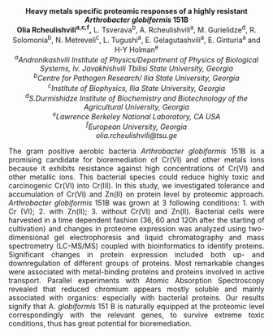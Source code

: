 <center><strong>Heavy metals specific proteomic responses of a highly resistant <i>Arthrobacter globiformis</i> 151B</strong>

<center><strong>Olia Rcheulishvili<sup>a,c,f</sup>,</strong> L. Tsverava<sup>b</sup>, A. Rcheulishvili<sup>a</sup>, M.
Gurielidze<sup>d</sup>, R. Solomonia<sup>b</sup>, N. Metreveli<sup>c</sup>, L. Tugushi<sup>a</sup>, E. Gelagutashvili<sup>a</sup>, E. Ginturia<sup>a</sup> and H-Y Holman<sup>e</sup>

<center><i><sup>a</sup>Andronikashvili Institute of Physics/Department of Physics of
Biological Systems, Iv. Javakhishvili Tbilisi State University, Georgia</i>

<center><i><sup>b</sup>Centre for Pathogen Research/ Ilia State University, Georgia</i>

<center><i><sup>c</sup>Institute of Biophysics, Ilia State University, Georgia</i>

<center><i><sup>d</sup>S.Durmishidze Institute of Biochemistry and Biotechnology of the
Agricultural University, Georgia</i>

<center><i><sup>e</sup>Lawrence Berkeley National Laboratory, CA USA</i>

<center><i><sup>f</sup>European University, Georgia</i>

<center><i>olia.rcheulishvili@tsu.ge </i>

<p style=text-align:justify>The gram positive aerobic bacteria <i>Arthrobacter globiformis</i> 151B is a
promising candidate for bioremediation of Cr(VI) and other metals ions
because it exhibits resistance against high concentrations of Cr(VI) and
other metallic ions. This bacterial species could reduce highly toxic
and carcinogenic Cr(VI) into Cr(III). In this study, we investigated
tolerance and accumulation of Cr(VI) and Zn(II) on protein level by
proteomic approach. <i>Arthrobacter globiformis</i> 151B was grown at 3
following conditions: 1. with Cr (VI); 2. with Zn(II); 3. without Cr(VI)
and Zn(II). Bacterial cells were harvested in a time dependent fashion
(36, 60 and 120h after the starting of cultivation) and changes in
proteome expression was analyzed using two-dimensional gel
electrophoresis and liquid chromatography and mass spectrometry
(LC-MS/MS) coupled with bioinformatics to identify proteins. Significant
changes in protein expression included both up- and downregulation of
different groups of proteins. Most remarkable changes were associated
with metal-binding proteins and proteins involved in active transport.
Parallel experiments with Atomic Absorption Spectroscopy revealed that
reduced chromium appears mostly soluble and mainly associated with
organics: especially with bacterial proteins. Our results signify that
A. <i>globiformis</i> 151 B is naturally equipped at the proteomic level
correspondingly with the relevant genes, to survive extreme toxic
conditions, thus has great potential for bioremediation.
